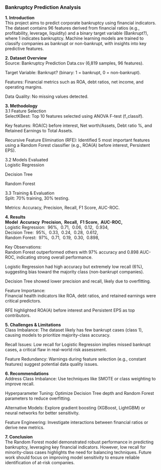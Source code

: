 ### Bankruptcy Prediction Analysis   

**1. Introduction**  
This project aims to predict corporate bankruptcy using financial indicators. The dataset contains 96 features derived from financial ratios (e.g., profitability, leverage, liquidity) and a binary target variable (Bankrupt?), where 1 indicates bankruptcy. Machine learning models are trained to classify companies as bankrupt or non-bankrupt, with insights into key predictive features.  
  
**2. Dataset Overview**  
Source: Bankruptcy Prediction Data.csv (6,819 samples, 96 features).  
  
Target Variable: Bankrupt? (binary: 1 = bankrupt, 0 = non-bankrupt).  
  
Features: Financial metrics such as ROA, debt ratios, net income, and operating margins.  

Data Quality: No missing values detected.  
  
**3. Methodology**  
3.1 Feature Selection  
SelectKBest: Top 10 features selected using ANOVA F-test (f_classif).  

Key features: ROA(C) before interest, Net worth/Assets, Debt ratio %, and Retained Earnings to Total Assets.  

Recursive Feature Elimination (RFE): Identified 5 most important features using a Random Forest classifier (e.g., ROA(A) before interest, Persistent EPS).  

3.2 Models Evaluated  
Logistic Regression  
  
Decision Tree  
  
Random Forest  
  
3.3 Training & Evaluation  
Split: 70% training, 30% testing.  

Metrics: Accuracy, Precision, Recall, F1 Score, AUC-ROC.  

**4. Results**  
**Model                    &nbsp;Accuracy	&nbsp;Precision,	&nbsp;Recall,	  &nbsp;F1 Score,	&nbsp;AUC-ROC,**  
Logistic Regression:	     &nbsp;96%,	    &nbsp;0.71,	      &nbsp;0.06,	    &nbsp;0.12,	    &nbsp;0.934,  
Decision Tree:	           &nbsp;95%,	    &nbsp;0.33,	      &nbsp;0.24,	    &nbsp;0.28,	    &nbsp;0.612,  
Random Forest:	           &nbsp;97%,	    &nbsp;0.71,	      &nbsp;0.19,	    &nbsp;0.30,	    &nbsp;0.898,  
  
Key Observations:  
Random Forest outperformed others with 97% accuracy and 0.898 AUC-ROC, indicating strong overall performance.  

Logistic Regression had high accuracy but extremely low recall (6%), suggesting bias toward the majority class (non-bankrupt companies).  

Decision Tree showed lower precision and recall, likely due to overfitting.  
  
Feature Importance:  
Financial health indicators like ROA, debt ratios, and retained earnings were critical predictors.  

RFE highlighted ROA(A) before interest and Persistent EPS as top contributors.  
  
**5. Challenges & Limitations**  
Class Imbalance: The dataset likely has few bankrupt cases (class 1), causing models to prioritize majority-class accuracy.  

Recall Issues: Low recall for Logistic Regression implies missed bankrupt cases, a critical flaw in real-world risk assessment.  

Feature Redundancy: Warnings during feature selection (e.g., constant features) suggest potential data quality issues.  

**6. Recommendations**  
Address Class Imbalance: Use techniques like SMOTE or class weighting to improve recall.  

Hyperparameter Tuning: Optimize Decision Tree depth and Random Forest parameters to reduce overfitting.  

Alternative Models: Explore gradient boosting (XGBoost, LightGBM) or neural networks for better sensitivity.  

Feature Engineering: Investigate interactions between financial ratios or derive new metrics.  

**7. Conclusion**  
The Random Forest model demonstrated robust performance in predicting bankruptcy, leveraging key financial indicators. However, low recall for minority-class cases highlights the need for balancing techniques. Future work should focus on improving model sensitivity to ensure reliable identification of at-risk companies.  
